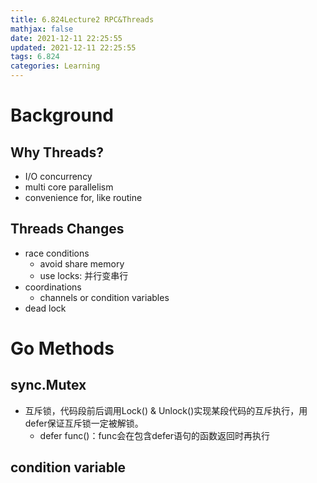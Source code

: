 ```yaml
---
title: 6.824Lecture2 RPC&Threads
mathjax: false
date: 2021-12-11 22:25:55
updated: 2021-12-11 22:25:55
tags: 6.824
categories: Learning
---
```


# Background

## Why Threads?
- I/O concurrency
- multi core parallelism
- convenience for, like routine

## Threads Changes 
- race conditions
  - avoid share memory
  - use locks: 并行变串行
- coordinations
  - channels or condition variables
- dead lock

# Go Methods 

## sync.Mutex
- 互斥锁，代码段前后调用Lock() & Unlock()实现某段代码的互斥执行，用defer保证互斥锁一定被解锁。
  - defer func()：func会在包含defer语句的函数返回时再执行

## condition variable

